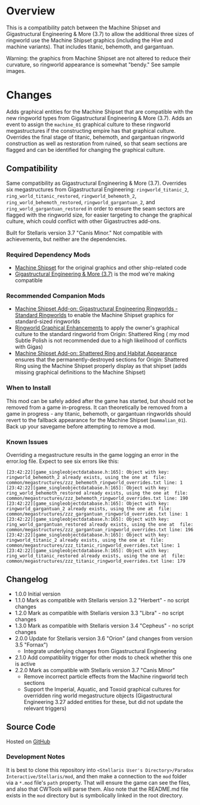 # Overview

This is a compatibility patch between the Machine Shipset and Gigastructural Engineering & More (3.7) to allow the additional three sizes of ringworld use the Machine Shipset graphics (including the Hive and machine variants).  That includes titanic, behemoth, and gargantuan.

Warning: the graphics from Machine Shipset are not altered to reduce their curvature, so ringworld appearance is somewhat "bendy."  See sample images.

# Changes

Adds graphical entities for the Machine Shipset that are compatible with the new ringworld types from Gigastructural Engineering & More (3.7).  Adds an event to assign the `machine_01` graphical culture to these ringworld megastructures if the constructing empire has that graphical culture.  Overrides the final stage of titanic, behemoth, and gargantuan ringworld construction as well as restoration from ruined, so that seam sections are flagged and can be identified for changing the graphical culture.

## Compatibility

Same compatibility as Gigastructural Engineering & More (3.7).  Overrides six megastructures from Gigastructural Engineering: `ringworld_titanic_2`, `ring_world_titanic_restored`, `ringworld_behemoth_2`, `ring_world_behemoth_restored`, `ringworld_gargantuan_2`, and `ring_world_gargantuan_restored` in order to ensure the seam sectors are flagged with the ringworld size, for easier targeting to change the graphical culture, which could conflict with other Gigastructres add-ons.

Built for Stellaris version 3.7 "Canis Minor."  Not compatible with achievements, but neither are the dependencies.

### Required Dependency Mods

* [Machine Shipset](https://steamcommunity.com/sharedfiles/filedetails/?id=2077186491) for the original graphics and other ship-related code
* [Gigastructural Engineering & More (3.7)](https://steamcommunity.com/sharedfiles/filedetails/?id=1121692237) is the mod we're making compatible

### Recommended Companion Mods

* [Machine Shipset Add-on: Gigastructural Engineering Ringworlds - Standard Ringworlds](https://steamcommunity.com/sharedfiles/filedetails/?id=2644466861) to enable the Machine Shipset graphics for standard-sized ringworlds
* [Ringworld Graphical Enhancements](https://steamcommunity.com/sharedfiles/filedetails/?id=2628518102) to apply the owner's graphical culture to the standard ringworld from Origin: Shattered Ring ( my mod Subtle Polish is not recommended due to a high likelihood of conflicts with Gigas)
* [Machine Shipset Add-on: Shattered Ring and Habitat Appearance](https://steamcommunity.com/sharedfiles/filedetails/?id=2628980994) ensures that the permanently-destroyed sections for Origin: Shattered Ring using the Machine Shipset properly display as that shipset (adds missing graphical definitions to the Machine Shipset)

### When to Install

This mod can be safely added after the game has started, but should not be removed from a game in-progress.  It can theoretically be removed from a game in progress - any titanic, behemoth, or gargantuan ringworlds should revert to the fallback appearance for the Machine Shipset (`mammalian_01`).  Back up your savegame before attempting to remove a mod.

### Known Issues

Overriding a megastructure results in the game logging an error in the error.log file.  Expect to see six errors like this:

```
[23:42:22][game_singleobjectdatabase.h:165]: Object with key: ringworld_behemoth_2 already exists, using the one at  file: common/megastructures/zzz_behemoth_ringworld_overrides.txt line: 1
[23:42:22][game_singleobjectdatabase.h:165]: Object with key: ring_world_behemoth_restored already exists, using the one at  file: common/megastructures/zzz_behemoth_ringworld_overrides.txt line: 190
[23:42:22][game_singleobjectdatabase.h:165]: Object with key: ringworld_gargantuan_2 already exists, using the one at  file: common/megastructures/zzz_gargantuan_ringworld_overrides.txt line: 1
[23:42:22][game_singleobjectdatabase.h:165]: Object with key: ring_world_gargantuan_restored already exists, using the one at  file: common/megastructures/zzz_gargantuan_ringworld_overrides.txt line: 196
[23:42:22][game_singleobjectdatabase.h:165]: Object with key: ringworld_titanic_2 already exists, using the one at  file: common/megastructures/zzz_titanic_ringworld_overrides.txt line: 1
[23:42:22][game_singleobjectdatabase.h:165]: Object with key: ring_world_titanic_restored already exists, using the one at  file: common/megastructures/zzz_titanic_ringworld_overrides.txt line: 179
```

## Changelog

* 1.0.0 Initial version
* 1.1.0 Mark as compatible with Stellaris version 3.2 "Herbert" - no script changes
* 1.2.0 Mark as compatible with Stellaris version 3.3 "Libra" - no script changes
* 1.3.0 Mark as compatible with Stellaris version 3.4 "Cepheus" - no script changes
* 2.0.0 Update for Stellaris version 3.6 "Orion" (and changes from version 3.5 "Fornax")
    * Integrate underlying changes from Gigastructural Engineering
* 2.1.0 Add compatibility trigger for other mods to check whether this one is active
* 2.2.0 Mark as compatible with Stellaris version 3.7 "Canis Minor"
    * Remove incorrect particle effects from the Machine ringworld tech sections
    * Support the Imperial, Aquatic, and Toxoid graphical cultures for overridden ring world megastructure objects (Gigastructural Engineering 3.27 added entities for these, but did not update the relevant triggers)

## Source Code

Hosted on [GitHub](https://github.com/corsairmarks/machine_shipset_gigastructures_ringworld_additional_compatibility)

### Development Notes

It is best to clone this repository into `<Stellaris User's Directory>/Paradox Interactive/Stellaris/mod`, and then make a connection to the `mod` folder via a `*.mod` file's `path` property.  That will ensure the game can see the files, and also that CWTools will parse them.  Also note that the README.md file exists in the `mod` directory but is symbolically linked in the root directory.